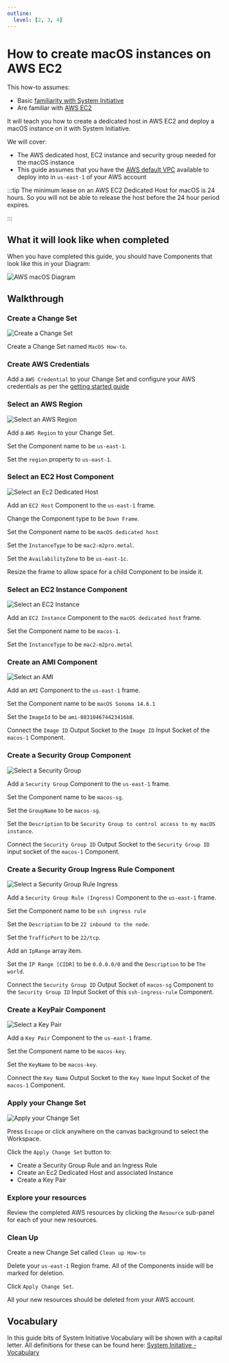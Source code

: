 ```yaml
---
outline:
  level: [2, 3, 4]
---
```


# How to create macOS instances on AWS EC2

This how-to assumes:

- Basic [familiarity with System Initiative](../tutorials/getting-started)
- Are familiar with [AWS EC2](https://docs.aws.amazon.com/ec2/)

It will teach you how to create a dedicated host in AWS EC2 and deploy a macOS
instance on it with System Initiative.

We will cover:

- The AWS dedicated host, EC2 instance and security group needed for the macOS
  instance
- This guide assumes that you have the
  [AWS default VPC](https://docs.aws.amazon.com/vpc/latest/userguide/default-vpc.html)
  available to deploy into in `us-east-1` of your AWS account

:::tip The minimum lease on an AWS EC2 Dedicated Host for macOS is 24 hours. So
you will not be able to release the host before the 24 hour period expires.

:::

## What it will look like when completed

When you have completed this guide, you should have Components that look like
this in your Diagram:

![AWS macOS Diagram](./aws-macos/aws-macos-complete.png)

## Walkthrough

### Create a Change Set

![Create a Change Set](./aws-macos/create-change-set.png)

Create a Change Set named `MacOS How-to`.

### Create AWS Credentials

Add a `AWS Credential` to your Change Set and configure your AWS credentials as
per the
[getting started guide](../tutorials/getting-started#add-an-aws-credential-component)

### Select an AWS Region

![Select an AWS Region](./aws-macos/select-an-aws-region.png)

Add a `AWS Region` to your Change Set.

Set the Component name to be `us-east-1`.

Set the `region` property to `us-east-1`.

### Select an EC2 Host Component

![Select an Ec2 Dedicated Host](./aws-macos/create-ec2-dedicated-host.png)

Add an `EC2 Host` Component to the `us-east-1` frame.

Change the Component type to be `Down Frame`.

Set the Component name to be `macOS dedicated host`

Set the `InstanceType` to be `mac2-m2pro.metal`.

Set the `AvailabilityZone` to be `us-east-1c`.

Resize the frame to allow space for a child Component to be inside it.

### Select an EC2 Instance Component

![Select an EC2 Instance](./aws-macos/create-ec2-instance-component.png)

Add an `EC2 Instance` Component to the `macOS dedicated host` frame.

Set the Component name to be `macos-1`.

Set the `InstanceType` to be `mac2-m2pro.metal`

### Create an AMI Component

![Select an AMI](./aws-macos/create-ami-component.png)

Add an `AMI` Component to the `us-east-1` frame.

Set the Component name to be `macOS Sonoma 14.6.1`

Set the `ImageId` to be `ami-083104674423416b8`.

Connect the `Image ID` Output Socket to the `Image ID` Input Socket of the
`macos-1` Component.

### Create a Security Group Component

![Select a Security Group](./aws-macos/create-security-group-component.png)

Add a `Security Group` Component to the `us-east-1` frame.

Set the Component name to be `macos-sg`.

Set the `GroupName` to be `macos-sg`.

Set the `Description` to be
`Security Group to control access to my macOS instance`.

Connect the `Security Group ID` Output Socket to the `Security Group ID` input
socket of the `macos-1` Component.

### Create a Security Group Ingress Rule Component

![Select a Security Group Rule Ingress](./aws-macos/create-security-group-ingress-component.png)

Add a `Security Group Rule (Ingress)` Component to the `us-east-1` frame.

Set the Component name to be `ssh ingress rule`

Set the `Description` to be `22 inbound to the node`.

Set the `TrafficPort` to be `22/tcp`.

Add an `IpRange` array item.

Set the `IP Range [CIDR]` to be `0.0.0.0/0` and the `Description` to be
`The world`.

Connect the `Security Group ID` Output Socket of `macos-sg` Component to the
`Security Group ID` Input Socket of this `ssh-ingress-rule` Component.

### Create a KeyPair Component

![Select a Key Pair](./aws-macos/create-key-pair-component.png)

Add a `Key Pair` Component to the `us-east-1` frame.

Set the Component name to be `macos-key`.

Set the `KeyName` to be `macos-key`.

Connect the `Key Name` Output Socket to the `Key Name` Input Socket of the
`macos-1` Component.

### Apply your Change Set

![Apply your Change Set](./aws-macos/apply.png)

Press `Escape` or click anywhere on the canvas background to select the
Workspace.

Click the `Apply Change Set` button to:

- Create a Security Group Rule and an Ingress Rule
- Create an Ec2 Dedicated Host and associated Instance
- Create a Key Pair

### Explore your resources

Review the completed AWS resources by clicking the `Resource` sub-panel for each
of your new resources.

### Clean Up

Create a new Change Set called `Clean up How-to`

Delete your `us-east-1` Region frame. All of the Components inside will be
marked for deletion.

Click `Apply Change Set`.

All your new resources should be deleted from your AWS account.

## Vocabulary
In this guide bits of System Initiative Vocabulary will be shown with a capital letter. 
All definitions for these can be found here: [System Initative - Vocabulary](https://docs.systeminit.com/reference/vocabulary) 